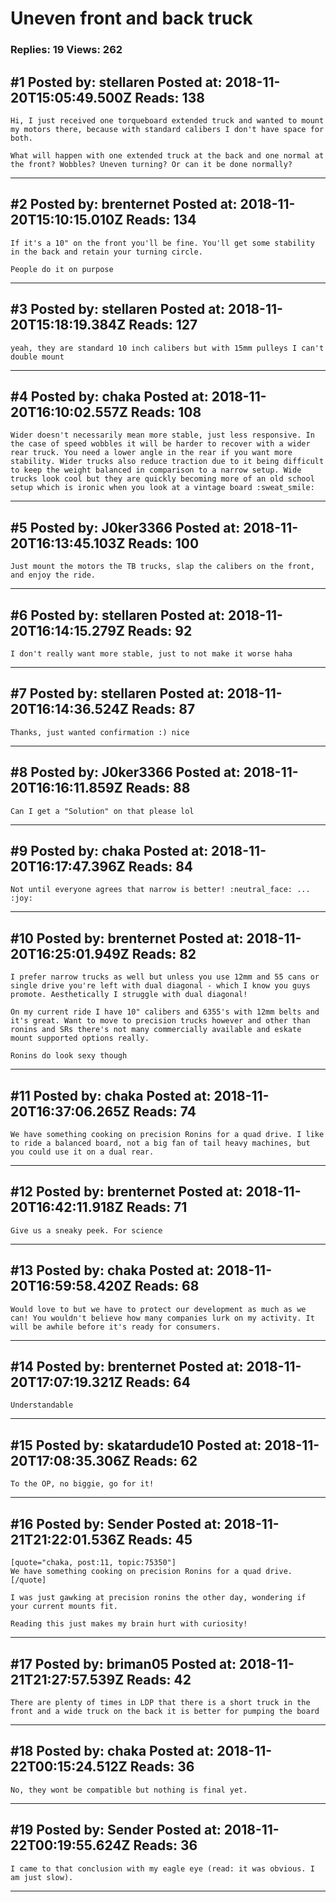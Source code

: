 # Uneven front and back truck

### Replies: 19 Views: 262

## \#1 Posted by: stellaren Posted at: 2018-11-20T15:05:49.500Z Reads: 138

```
Hi, I just received one torqueboard extended truck and wanted to mount my motors there, because with standard calibers I don't have space for both.

What will happen with one extended truck at the back and one normal at the front? Wobbles? Uneven turning? Or can it be done normally?
```

---
## \#2 Posted by: brenternet Posted at: 2018-11-20T15:10:15.010Z Reads: 134

```
If it's a 10" on the front you'll be fine. You'll get some stability in the back and retain your turning circle.

People do it on purpose
```

---
## \#3 Posted by: stellaren Posted at: 2018-11-20T15:18:19.384Z Reads: 127

```
yeah, they are standard 10 inch calibers but with 15mm pulleys I can't double mount
```

---
## \#4 Posted by: chaka Posted at: 2018-11-20T16:10:02.557Z Reads: 108

```
Wider doesn't necessarily mean more stable, just less responsive. In the case of speed wobbles it will be harder to recover with a wider rear truck. You need a lower angle in the rear if you want more stability. Wider trucks also reduce traction due to it being difficult to keep the weight balanced in comparison to a narrow setup. Wide trucks look cool but they are quickly becoming more of an old school setup which is ironic when you look at a vintage board :sweat_smile:
```

---
## \#5 Posted by: J0ker3366 Posted at: 2018-11-20T16:13:45.103Z Reads: 100

```
Just mount the motors the TB trucks, slap the calibers on the front, and enjoy the ride.
```

---
## \#6 Posted by: stellaren Posted at: 2018-11-20T16:14:15.279Z Reads: 92

```
I don't really want more stable, just to not make it worse haha
```

---
## \#7 Posted by: stellaren Posted at: 2018-11-20T16:14:36.524Z Reads: 87

```
Thanks, just wanted confirmation :) nice
```

---
## \#8 Posted by: J0ker3366 Posted at: 2018-11-20T16:16:11.859Z Reads: 88

```
Can I get a "Solution" on that please lol
```

---
## \#9 Posted by: chaka Posted at: 2018-11-20T16:17:47.396Z Reads: 84

```
Not until everyone agrees that narrow is better! :neutral_face: ... :joy:
```

---
## \#10 Posted by: brenternet Posted at: 2018-11-20T16:25:01.949Z Reads: 82

```
I prefer narrow trucks as well but unless you use 12mm and 55 cans or single drive you're left with dual diagonal - which I know you guys promote. Aesthetically I struggle with dual diagonal!

On my current ride I have 10" calibers and 6355's with 12mm belts and it's great. Want to move to precision trucks however and other than ronins and SRs there's not many commercially available and eskate mount supported options really.

Ronins do look sexy though
```

---
## \#11 Posted by: chaka Posted at: 2018-11-20T16:37:06.265Z Reads: 74

```
We have something cooking on precision Ronins for a quad drive. I like to ride a balanced board, not a big fan of tail heavy machines, but you could use it on a dual rear.
```

---
## \#12 Posted by: brenternet Posted at: 2018-11-20T16:42:11.918Z Reads: 71

```
Give us a sneaky peek. For science
```

---
## \#13 Posted by: chaka Posted at: 2018-11-20T16:59:58.420Z Reads: 68

```
Would love to but we have to protect our development as much as we can! You wouldn't believe how many companies lurk on my activity. It will be awhile before it's ready for consumers.
```

---
## \#14 Posted by: brenternet Posted at: 2018-11-20T17:07:19.321Z Reads: 64

```
Understandable
```

---
## \#15 Posted by: skatardude10 Posted at: 2018-11-20T17:08:35.306Z Reads: 62

```
To the OP, no biggie, go for it!
```

---
## \#16 Posted by: Sender Posted at: 2018-11-21T21:22:01.536Z Reads: 45

```
[quote="chaka, post:11, topic:75350"]
We have something cooking on precision Ronins for a quad drive.
[/quote]

I was just gawking at precision ronins the other day, wondering if your current mounts fit.

Reading this just makes my brain hurt with curiosity!
```

---
## \#17 Posted by: briman05 Posted at: 2018-11-21T21:27:57.539Z Reads: 42

```
There are plenty of times in LDP that there is a short truck in the front and a wide truck on the back it is better for pumping the board
```

---
## \#18 Posted by: chaka Posted at: 2018-11-22T00:15:24.512Z Reads: 36

```
No, they wont be compatible but nothing is final yet.
```

---
## \#19 Posted by: Sender Posted at: 2018-11-22T00:19:55.624Z Reads: 36

```
I came to that conclusion with my eagle eye (read: it was obvious. I am just slow).
```

---

